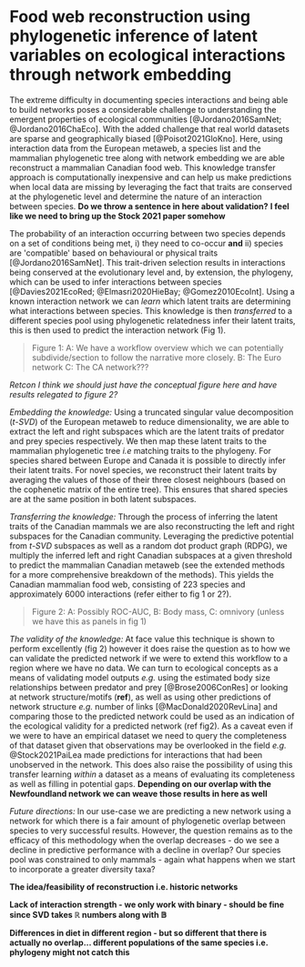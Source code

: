 # Food web reconstruction using phylogenetic inference of latent variables on ecological interactions through network embedding

The extreme difficulty in documenting species interactions 
and being able to build networks poses a considerable 
challenge to understanding the emergent properties of ecological communities
[@Jordano2016SamNet; @Jordano2016ChaEco].
With the added challenge that real world datasets are sparse 
and geographically biased [@Poisot2021GloKno]. Here, using 
interaction data from the European metaweb, a species list 
and the mammalian phylogenetic tree along with network embedding 
we are able reconstruct a mammalian Canadian food web. This 
knowledge transfer approach is computationally inexpensive 
and can help us make predictions when local data are missing 
by leveraging the fact that traits are conserved at the 
phylogenetic level and determine the nature of an interaction 
between species.
**Do we throw a sentence in here about validation?**
**I feel like we need to bring up the Stock 2021 paper somehow**

The probability of an interaction occurring between two species depends 
on a set of conditions being met, i) they need to co-occur
**and** ii) species are 'compatible' based on behavioural 
or physical traits [@Jordano2016SamNet]. This trait-driven selection 
results in interactions being conserved at the evolutionary level and, 
by extension, the phylogeny, which can be used to infer interactions 
between species [@Davies2021EcoRed; @Elmasri2020HieBay; @Gomez2010EcoInt]. 
Using a known interaction network we can *learn* which latent traits are determining 
what interactions between species. This knowledge is then *transferred* 
to a different species pool using phylogenetic relatedness 
infer their latent traits, this is then used to predict the 
interaction network (Fig 1).

> Figure 1: A: We have a workflow overview which we can potentially 
> subdivide/section to follow the narrative more closely. B: The Euro 
> network C: The CA network???

*Retcon I think we should just have the conceptual figure here and have results relegated to figure 2?*

*Embedding the knowledge:*
Using a truncated singular value decomposition (*t-SVD*) of the European 
metaweb to reduce dimensionality, we are able to extract the left and right
subspaces which are the latent traits of predator and prey species respectively. 
We then map these latent traits to the mammalian phylogenetic 
tree *i.e* matching traits to the phylogeny. For species shared between 
Europe and Canada it is possible to directly infer their latent traits.
For novel species, we reconstruct their latent traits by averaging the 
values of those of their three closest neighbours (based on the cophenetic 
matrix of the entire tree). This ensures that shared species are at the 
same position in both latent subspaces.

*Transferring the knowledge:*
Through the process of inferring the latent traits of the Canadian mammals 
we are also reconstructing the left and right subspaces for the 
Canadian community. Leveraging the predictive potential from *t-SVD* 
subspaces as well as a random dot product graph (RDPG), we multiply the 
inferred left and right Canadian subspaces at a given threshold to predict 
the mammalian Canadian metaweb (see the extended methods for a more 
comprehensive breakdown of the methods). This yields the Canadian mammalian
food web, consisting of 223 species and approximately 6000 interactions
(refer either to fig 1 or 2?).

> Figure 2: A: Possibly ROC-AUC, B: Body mass, C: omnivory (unless we have this
> as panels in fig 1)

*The validity of the knowledge:*
At face value this technique is shown to perform excellently (fig 2) 
however it does raise the question as to how we can validate the predicted 
network if we were to extend this workflow to a region where we have no 
data. We can turn to ecological concepts as a means 
of validating model outputs *e.g.* using the estimated body size 
relationships between predator and prey [@Brose2006ConRes] or looking 
at network structure/motifs (**ref**), as well as using other 
predictions of network structure *e.g.* number of links 
[@MacDonald2020RevLina] and comparing those to the predicted network 
could be used as an indication of the ecological validity for a 
predicted network (ref fig2).
As a caveat even if we were to have an 
empirical dataset we need to query the completeness of that dataset 
given that observations may be overlooked in the field *e.g.*
@Stock2021PaiLea made predictions for interactions that had been unobserved in the 
network. This does also raise the possibility of using this transfer 
learning *within* a dataset as a means of evaluating its completeness 
as well as filling in potential gaps. 
**Depending on our overlap with the Newfoundland network we can weave those results in here as well**

*Future directions:*
In our use-case we are predicting a new network using a network for which 
there is a fair amount of phylogenetic overlap between species to very 
successful results. However, the question remains as to the efficacy of 
this methodology when the overlap decreases - do we see a decline in 
predictive performance with a decline in overlap? Our species pool was 
constrained to only mammals - again what happens when we start to 
incorporate a greater diversity taxa?

**The idea/feasibility of reconstruction i.e. historic networks**

**Lack of interaction strength - we only work with binary - should be fine since SVD takes $\mathbb{R}$ numbers along with $\mathbb{B}$**

**Differences in diet in different region - but so different that there is actually no overlap... different populations of the same species i.e. phylogeny might not catch this**
